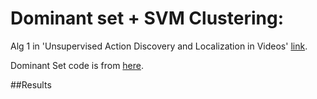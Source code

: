 Dominant set + SVM Clustering:
============

Alg 1 in 'Unsupervised Action Discovery and Localization in Videos' [link](http://crcv.ucf.edu/papers/iccv17/Soomro_ICCV17.pdf).

Dominant Set code is from [here](https://github.com/emanuele/dominant_set).

##Results
